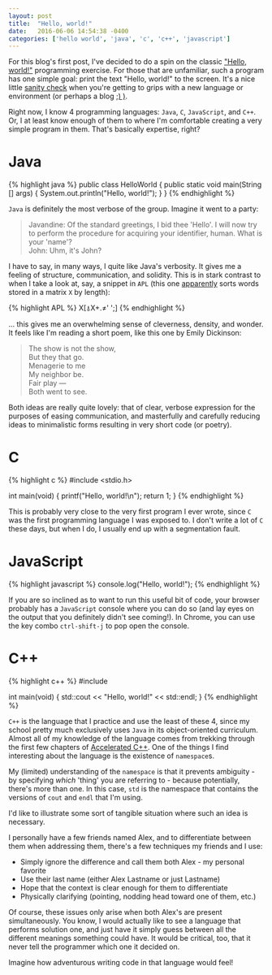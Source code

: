 ```yaml
---
layout: post
title:  "Hello, world!"
date:   2016-06-06 14:54:38 -0400
categories: ['hello world', 'java', 'c', 'c++', 'javascript']
---
```

For this blog's first post, I've decided to do a spin on the classic ["Hello, world!"] programming exercise. For those that are unfamiliar, such a program has one simple goal: print the text "Hello, world!" to the screen. It's a nice little [sanity check] when you're getting to grips with a new language or environment (or perhaps a blog [;) )].



Right now, I know 4 programming languages: `Java`, `C`, `JavaScript`, and `C++`. Or, I at least know enough of them to where I'm comfortable creating a very simple program in them. That's basically expertise, right?

# Java
{% highlight java %}
public class HelloWorld {
  public static void main(String [] args) {
    System.out.println("Hello, world!");
  }
}
{% endhighlight %}

`Java` is definitely the most verbose of the group. Imagine it went to a party:

> Javandine: Of the standard greetings, I bid thee 'Hello'. I will now try to perform the procedure for acquiring your identifier, human. What is your 'name'?   
John: Uhm, it's John?

I have to say, in many ways, I quite like Java's verbosity. It gives me a feeling of structure, communication, and solidity. This is in stark contrast to when I take a look at, say, a snippet in `APL` (this one [apparently] sorts words stored in a matrix `X` by length):

{% highlight APL %}
X[⍋X+.≠' ';]
{% endhighlight %}

... this gives me an overwhelming sense of cleverness, density, and wonder. It feels like I'm reading a short poem, like this one by Emily Dickinson:

> The show is not the show,  
But they that go.  
Menagerie to me  
My neighbor be.  
Fair play &mdash;  
Both went to see.

Both ideas are really quite lovely: that of clear, verbose expression for the purposes of easing communication, and masterfully and carefully reducing ideas to minimalistic forms resulting in very short code (or poetry).

# C
{% highlight c %}
#include <stdio.h>

int main(void) {
  printf("Hello, world!\n");
  return 1;
}
{% endhighlight %}

This is probably very close to the very first program I ever wrote, since `C` was the first programming language I was exposed to. I don't write a lot of `C` these days, but when I do, I usually end up with a segmentation fault.

# JavaScript
{% highlight javascript %}
console.log("Hello, world!");
{% endhighlight %}

If you are so inclined as to want to run this useful bit of code, your browser probably has a `JavaScript` console where you can do so (and lay eyes on the output that you definitely didn't see coming!). In Chrome, you can use the key combo `ctrl-shift-j` to pop open the console.

# C++
{% highlight c++ %}
#include <iostream>

int main(void) {
  std::cout << "Hello, world!" << std::endl;
}
{% endhighlight %}

`C++` is the language that I practice and use the least of these 4, since my school pretty much exclusively uses `Java` in its object-oriented curriculum. Almost all of my knowledge of the language comes from trekking through the first few chapters of [Accelerated C++]. One of the things I find interesting about the language is the existence of `namespace`s.

My (limited) understanding of the `namespace` is that it prevents ambiguity - by specifying _which_ 'thing' you are referring to - because potentially, there's more than one. In this case, `std` is the namespace that contains the versions of `cout` and `endl` that I'm using.

I'd like to illustrate some sort of tangible situation where such an idea is necessary.

I personally have a few friends named Alex, and to differentiate between them when addressing them, there's a few techniques my friends and I use:

* Simply ignore the difference and call them both Alex - my personal favorite
* Use their last name (either Alex Lastname or just Lastname)
* Hope that the context is clear enough for them to differentiate
* Physically clarifying (pointing, nodding head toward one of them, etc.)

Of course, these issues only arise when both Alex's are present simultaneously. You know, I would actually like to see a language that performs solution one, and just have it simply guess between all the different meanings something could have. It would be critical, too, that it never tell the programmer which one it decided on.

Imagine how adventurous writing code in that language would feel!

["Hello, world!"]: https://en.wikipedia.org/wiki/%22Hello,_World!%22_program
[sanity check]: https://en.wikipedia.org/wiki/Sanity_check
[;) )]: https://xkcd.com/541/
[apparently]: https://en.wikipedia.org/wiki/APL_(programming_language)#Sorting
[Accelerated C++]: http://www.amazon.com/Accelerated-C-Practical-Programming-Example/dp/020170353X
